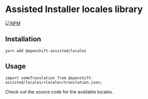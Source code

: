 # Assisted Installer locales library

[![NPM](https://img.shields.io/npm/v/@openshift-assisted/locales.svg)](https://www.npmjs.com/package/@openshift-assisted/locales)

## Installation
`yarn add @openshift-assisted/locales`  

## Usage
`import someTranslation from @openshift-assisted/locales/<locale>/translation.json;`  

Check out the source code for the available locales.
